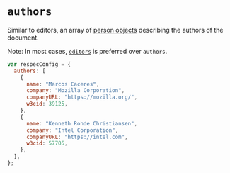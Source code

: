 # `authors`

Similar to editors, an array of [person objects](person) describing the authors of the document.

Note: In most cases, [`editors`](editors) is preferred over `authors`.

```js "example": "List of authors"
var respecConfig = {
  authors: [
    {
      name: "Marcos Caceres",
      company: "Mozilla Corporation",
      companyURL: "https://mozilla.org/",
      w3cid: 39125,
    },
    {
      name: "Kenneth Rohde Christiansen",
      company: "Intel Corporation",
      companyURL: "https://intel.com",
      w3cid: 57705,
    },
  ],
};
```
